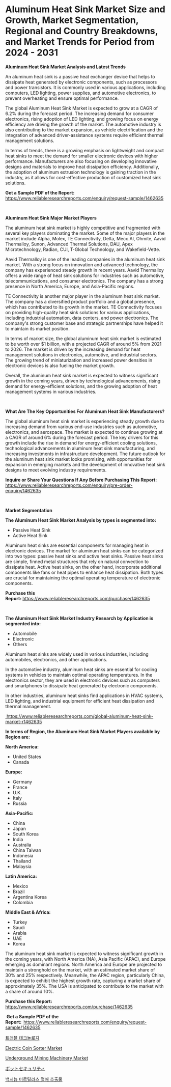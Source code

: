 <p><h1>Aluminum Heat Sink Market Size and Growth, Market Segmentation, Regional and Country Breakdowns, and Market Trends for Period from 2024 -  2031</h1></p><p><strong>Aluminum Heat Sink Market Analysis and Latest Trends</strong></p>
<p><p>An aluminum heat sink is a passive heat exchanger device that helps to dissipate heat generated by electronic components, such as processors and power transistors. It is commonly used in various applications, including computers, LED lighting, power supplies, and automotive electronics, to prevent overheating and ensure optimal performance.</p><p>The global Aluminum Heat Sink Market is expected to grow at a CAGR of 6.2% during the forecast period. The increasing demand for consumer electronics, rising adoption of LED lighting, and growing focus on energy efficiency are driving the growth of the market. The automotive industry is also contributing to the market expansion, as vehicle electrification and the integration of advanced driver-assistance systems require efficient thermal management solutions.</p><p>In terms of trends, there is a growing emphasis on lightweight and compact heat sinks to meet the demand for smaller electronic devices with higher performance. Manufacturers are also focusing on developing innovative designs and materials to improve heat dissipation efficiency. Additionally, the adoption of aluminum extrusion technology is gaining traction in the industry, as it allows for cost-effective production of customized heat sink solutions.</p></p>
<p><strong>Get a Sample PDF of the Report:&nbsp;</strong> <a href="https://www.reliableresearchreports.com/enquiry/request-sample/1462635">https://www.reliableresearchreports.com/enquiry/request-sample/1462635</a></p>
<p>&nbsp;</p>
<p><strong>Aluminum Heat Sink Major Market Players</strong></p>
<p><p>The aluminum heat sink market is highly competitive and fragmented with several key players dominating the market. Some of the major players in the market include Alpha, Molex, TE Connectivity, Delta, Mecc.Al, Ohmite, Aavid Thermalloy, Sunon, Advanced Thermal Solutions, DAU, Apex Microtechnology, Radian, CUI, T-Global Technology, and Wakefield-Vette.</p><p>Aavid Thermalloy is one of the leading companies in the aluminum heat sink market. With a strong focus on innovation and advanced technology, the company has experienced steady growth in recent years. Aavid Thermalloy offers a wide range of heat sink solutions for industries such as automotive, telecommunications, and consumer electronics. The company has a strong presence in North America, Europe, and Asia-Pacific regions.</p><p>TE Connectivity is another major player in the aluminum heat sink market. The company has a diversified product portfolio and a global presence, which has contributed to its growth in the market. TE Connectivity focuses on providing high-quality heat sink solutions for various applications, including industrial automation, data centers, and power electronics. The company's strong customer base and strategic partnerships have helped it to maintain its market position.</p><p>In terms of market size, the global aluminum heat sink market is estimated to be worth over $1 billion, with a projected CAGR of around 5% from 2021 to 2026. The market is driven by the increasing demand for heat management solutions in electronics, automotive, and industrial sectors. The growing trend of miniaturization and increased power densities in electronic devices is also fueling the market growth.</p><p>Overall, the aluminum heat sink market is expected to witness significant growth in the coming years, driven by technological advancements, rising demand for energy-efficient solutions, and the growing adoption of heat management systems in various industries.</p></p>
<p>&nbsp;</p>
<p><strong>What Are The Key Opportunities For Aluminum Heat Sink Manufacturers?</strong></p>
<p><p>The global aluminum heat sink market is experiencing steady growth due to increasing demand from various end-use industries such as automotive, electronics, and aerospace. The market is expected to continue growing at a CAGR of around 6% during the forecast period. The key drivers for this growth include the rise in demand for energy-efficient cooling solutions, technological advancements in aluminum heat sink manufacturing, and increasing investments in infrastructure development. The future outlook for the aluminum heat sink market looks promising, with opportunities for expansion in emerging markets and the development of innovative heat sink designs to meet evolving industry requirements.</p></p>
<p><strong>Inquire or Share Your Questions If Any Before Purchasing This Report:</strong> <a href="https://www.reliableresearchreports.com/enquiry/pre-order-enquiry/1462635">https://www.reliableresearchreports.com/enquiry/pre-order-enquiry/1462635</a></p>
<p>&nbsp;</p>
<p><strong>Market Segmentation</strong></p>
<p><strong>The Aluminum Heat Sink Market Analysis by types is segmented into:</strong></p>
<p><ul><li>Passive Heat Sink</li><li>Active Heat Sink</li></ul></p>
<p><p>Aluminum heat sinks are essential components for managing heat in electronic devices. The market for aluminum heat sinks can be categorized into two types: passive heat sinks and active heat sinks. Passive heat sinks are simple, finned metal structures that rely on natural convection to dissipate heat. Active heat sinks, on the other hand, incorporate additional components like fans or heat pipes to enhance heat dissipation. Both types are crucial for maintaining the optimal operating temperature of electronic components.</p></p>
<p><strong>Purchase this Report:&nbsp;</strong><a href="https://www.reliableresearchreports.com/purchase/1462635">https://www.reliableresearchreports.com/purchase/1462635</a></p>
<p>&nbsp;</p>
<p><strong>The Aluminum Heat Sink Market Industry Research by Application is segmented into:</strong></p>
<p><ul><li>Automobile</li><li>Electronic</li><li>Others</li></ul></p>
<p><p>Aluminum heat sinks are widely used in various industries, including automobiles, electronics, and other applications. </p><p>In the automotive industry, aluminum heat sinks are essential for cooling systems in vehicles to maintain optimal operating temperatures. In the electronics sector, they are used in electronic devices such as computers and smartphones to dissipate heat generated by electronic components. </p><p>In other industries, aluminum heat sinks find applications in HVAC systems, LED lighting, and industrial equipment for efficient heat dissipation and thermal management.</p></p>
<p><a href="https://www.reliableresearchreports.com/global-aluminum-heat-sink-market-r1462635">&nbsp;https://www.reliableresearchreports.com/global-aluminum-heat-sink-market-r1462635</a></p>
<p><strong>In terms of Region, the Aluminum Heat Sink Market Players available by Region are:</strong></p>
<p>
    <p> <strong> North America: </strong>
        <ul>
            <li>United States</li>
            <li>Canada</li>
        </ul>
        </p> 
    <p> <strong> Europe: </strong>
        <ul>
            <li>Germany</li>
            <li>France</li>
            <li>U.K.</li>
            <li>Italy</li>
            <li>Russia</li>
        </ul>
        </p> 
    <p> <strong> Asia-Pacific: </strong>
        <ul>
            <li>China</li>
            <li>Japan</li>
            <li>South Korea</li>
            <li>India</li>
            <li>Australia</li>
            <li>China Taiwan</li>
            <li>Indonesia</li>
            <li>Thailand</li>
            <li>Malaysia</li>
        </ul>
        </p> 
    <p> <strong> Latin America: </strong>
        <ul>
            <li>Mexico</li>
            <li>Brazil</li>
            <li>Argentina Korea</li>
            <li>Colombia</li>
        </ul>
        </p> 
    <p> <strong> Middle East & Africa: </strong>
        <ul>
            <li>Turkey</li>
            <li>Saudi</li>
            <li>Arabia</li>
            <li>UAE</li>
            <li>Korea</li>
        </ul>
    </p>
    </p>
<p><p>The aluminum heat sink market is expected to witness significant growth in the coming years, with North America (NA), Asia Pacific (APAC), and Europe emerging as dominant regions. North America and Europe are projected to maintain a stronghold on the market, with an estimated market share of 30% and 25% respectively. Meanwhile, the APAC region, particularly China, is expected to exhibit the highest growth rate, capturing a market share of approximately 35%. The USA is anticipated to contribute to the market with a share of around 10%.</p></p>
<p><strong>Purchase this Report: </strong><a href="https://www.reliableresearchreports.com/purchase/1462635">https://www.reliableresearchreports.com/purchase/1462635</a></p>
<p>&nbsp;<strong>Get a Sample PDF of the Report:&nbsp;&nbsp;</strong><a href="https://www.reliableresearchreports.com/enquiry/request-sample/1462635">https://www.reliableresearchreports.com/enquiry/request-sample/1462635</a></p>
<p><strong></strong></p>
<p><p><a href="https://medium.com/@simeonbode1/%EC%97%AC%ED%96%89-%EA%B8%B0%EC%88%A0-%EC%8B%9C%EC%9E%A5-%EB%B6%84%EC%84%9D-%EA%B8%80%EB%A1%9C%EB%B2%8C-%EC%82%B0%EC%97%85-%EC%A0%84%EB%A7%9D-%EB%B0%8F-%EC%98%88%EC%B8%A1-2024%EB%85%84%EB%B6%80%ED%84%B0-2031%EB%85%84%EA%B9%8C%EC%A7%80-542d3dfe0a35">트래블 테크놀로지</a></p><p><a href="https://github.com/yemakinde/Market-Research-Report-List-2/blob/main/electric-coin-sorter-market.md">Electric Coin Sorter Market</a></p><p><a href="https://github.com/jsmusil/Market-Research-Report-List-2/blob/main/underground-mining-machinery-market.md">Underground Mining Machinery Market</a></p><p><a href="https://github.com/MosesSpinka1914/Market-Research-Report-List-1/blob/main/631851830727.md">ボットセキュリティ</a></p><p><a href="https://github.com/iansanftyord09878/Market-Research-Report-List-1/blob/main/738528028125.md">백시늄 미르틸러스 열매 추출물</a></p></p>